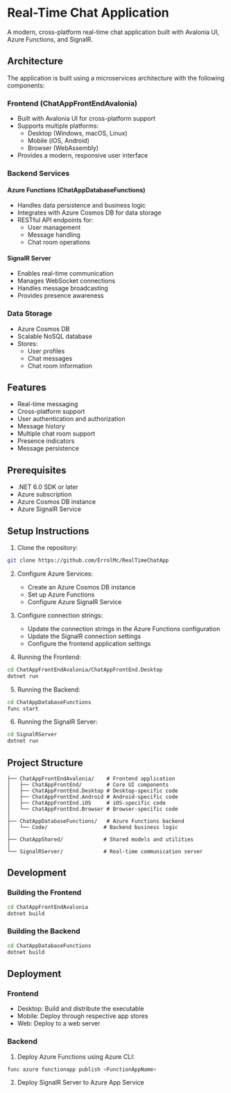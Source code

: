 # Real-Time Chat Application

A modern, cross-platform real-time chat application built with Avalonia UI, Azure Functions, and SignalR.

## Architecture

The application is built using a microservices architecture with the following components:

### Frontend (ChatAppFrontEndAvalonia)
- Built with Avalonia UI for cross-platform support
- Supports multiple platforms:
  - Desktop (Windows, macOS, Linux)
  - Mobile (iOS, Android)
  - Browser (WebAssembly)
- Provides a modern, responsive user interface

### Backend Services

#### Azure Functions (ChatAppDatabaseFunctions)
- Handles data persistence and business logic
- Integrates with Azure Cosmos DB for data storage
- RESTful API endpoints for:
  - User management
  - Message handling
  - Chat room operations

#### SignalR Server
- Enables real-time communication
- Manages WebSocket connections
- Handles message broadcasting
- Provides presence awareness

### Data Storage
- Azure Cosmos DB
- Scalable NoSQL database
- Stores:
  - User profiles
  - Chat messages
  - Chat room information

## Features

- Real-time messaging
- Cross-platform support
- User authentication and authorization
- Message history
- Multiple chat room support
- Presence indicators
- Message persistence

## Prerequisites

- .NET 6.0 SDK or later
- Azure subscription
- Azure Cosmos DB instance
- Azure SignalR Service

## Setup Instructions

1. Clone the repository:
```bash
git clone https://github.com/ErrolMc/RealTimeChatApp
```

2. Configure Azure Services:
   - Create an Azure Cosmos DB instance
   - Set up Azure Functions
   - Configure Azure SignalR Service

3. Configure connection strings:
   - Update the connection strings in the Azure Functions configuration
   - Update the SignalR connection settings
   - Configure the frontend application settings

4. Running the Frontend:
```bash
cd ChatAppFrontEndAvalonia/ChatAppFrontEnd.Desktop
dotnet run
```

5. Running the Backend:
```bash
cd ChatAppDatabaseFunctions
func start
```

6. Running the SignalR Server:
```bash
cd SignalRServer
dotnet run
```

## Project Structure

```
├── ChatAppFrontEndAvalonia/    # Frontend application
│   ├── ChatAppFrontEnd/        # Core UI components
│   ├── ChatAppFrontEnd.Desktop # Desktop-specific code
│   ├── ChatAppFrontEnd.Android # Android-specific code
│   ├── ChatAppFrontEnd.iOS     # iOS-specific code
│   └── ChatAppFrontEnd.Browser # Browser-specific code
│
├── ChatAppDatabaseFunctions/   # Azure Functions backend
│   └── Code/                  # Backend business logic
│
├── ChatAppShared/             # Shared models and utilities
│
└── SignalRServer/             # Real-time communication server
```

## Development

### Building the Frontend
```bash
cd ChatAppFrontEndAvalonia
dotnet build
```

### Building the Backend
```bash
cd ChatAppDatabaseFunctions
dotnet build
```

## Deployment

### Frontend
- Desktop: Build and distribute the executable
- Mobile: Deploy through respective app stores
- Web: Deploy to a web server

### Backend
1. Deploy Azure Functions using Azure CLI:
```bash
func azure functionapp publish <FunctionAppName>
```

2. Deploy SignalR Server to Azure App Service
